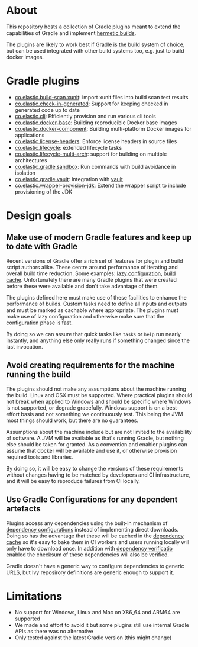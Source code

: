 About
=====

This repository hosts a collection of Gradle plugins meant to extend the capabilities of Gradle and 
implement [hermetic builds](https://sre.google/sre-book/release-engineering/#hermetic-builds-nqslhnid).

The plugins are likely to work best if Gradle is the build system of choice, but can be used integrated 
with other build systems too, e.g. just to build docker images.

Gradle plugins 
==============

- [co.elastic.build-scan.xunit](plugins/build-scan-xunit/README.md): import xunit files into build scan test results
- [co.elastic.check-in-generated](plugins/check-in-generated/README.md): Support for keeping checked in generated code up to date
- [co.elastic.cli](plugins/cli/README.md): Efficiently provision and run various cli tools
- [co.elastic.docker-base](plugins/docker/base-image/README.md): Building reproducible Docker base images
- [co.elastic.docker-component](plugins/docker/component-image/README.md): Building multi-platform Docker images for applications
- [co.elastic.license-headers](plugins/license-headers/README.md): Enforce license headers in source files
- [co.elastic.lifecycle](plugins/lifecycle/README.md): extended lifecycle tasks
- [co.elastic.lifecycle-multi-arch](plugins/lifecycle/README.md): support for building on multiple architectures
- [co.elastic.gradle.sandbox](plugins/sandbox/README.md): Run commands with build avoidance in isolation
- [co.elastic.gradle.vault](plugins/vault/README.md): Integration with [vault](https://www.vaultproject.io/)
- [co.elastic.wrapper-provision-jdk](plugins/wrapper-provision-jdk/README.md): Extend the wrapper script to include provisioning of the JDK

Design goals
=============

Make use of modern Gradle features and keep up to date with Gradle 
------------------------------------------------------------------

Recent versions of Gradle offer a rich set of features for plugin and build script authors alike. These centre around
performance of iterating and overall build time reduction. Some examples:
[lazy configuration](https://docs.gradle.org/current/userguide/lazy_configuration.html), 
[build cache](https://docs.gradle.org/current/userguide/build_cache.html). Unfortunately there are many Gradle plugins 
that were created before these were available and don't take advantage of them.

The plugins defined here must make use of these facilities to enhance the performance of builds. Custom tasks need to 
define all inputs and outputs and must be marked as cachable where appropriate. The plugins must make use of lazy 
configuration and otherwise make sure that the configuration phase is fast. 

By doing so we can assure that quick tasks like `tasks` or `help` run nearly instantly, and anything else only really 
runs if something changed since the last invocation.


Avoid creating requirements for the machine running the build 
--------------------------------------------------------------

The plugins should not make any assumptions about the machine running the build. Linux and OSX must be supported.
Where practical plugins should not break when applied to Windows and should be specific where Windows is not supported, 
or degrade gracefully. Windows support is on a best-effort basis and not something we continuously test. This being the 
JVM most things should work, but there are no guarantees.

Assumptions about the machine include but are not limited to the availability of software. A JVM will be available as 
that's running Gradle, but nothing else should be taken for granted. As a convention and enabler plugins can assume that 
docker will be available and use it, or otherwise provision required tools and libraries.

By doing so, it will be easy to change the versions of these requirements without changes having to be matched by developers 
and CI infrastructure, and it will be easy to reproduce failures from CI locally. 

Use Gradle Configurations for any dependent artefacts
-----------------------------------------------------

Plugins access any dependencies using the built-in mechanism of  [dependency configurations](https://docs.gradle.org/current/userguide/declaring_dependencies.html#sec:what-are-dependency-configurations)
instead of implementing direct downloads. Doing so has the advantage that these will be cached in the 
[dependency cache](https://docs.gradle.org/current/userguide/dependency_resolution.html#sec:dependency_cache) so it's easy 
to bake them in CI workers and users running locally will only have to download once.
In addition with [dependency verificatio](https://docs.gradle.org/current/userguide/dependency_verification.html) enabled
the checksum of these dependencies will also be verified.

Gradle doesn't have a generic way to configure dependencies to generic URLS, but Ivy reposirory definitions are generic 
enough to support it.

Limitations
===========

- No support for Windows, Linux and Mac on X86_64 and ARM64 are supported
- We made and effort to avoid it but some plugins still use internal Gradle APIs as there was no alternative
- Only tested against the latest Gradle version (this might change)
